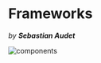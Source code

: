 Frameworks
==========

_by **Sebastian Audet**_

![components](http://www.iconarchive.com/download/i65068/double-j-design/ravenna-3d/Components.ico)
